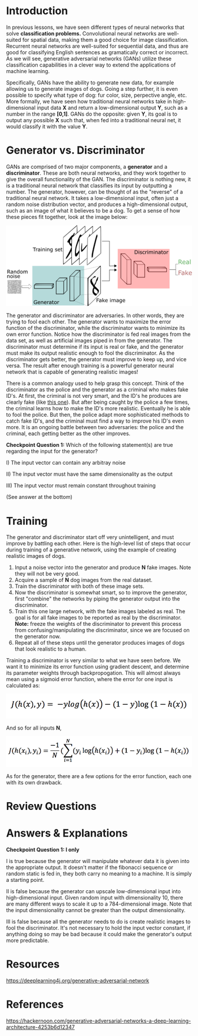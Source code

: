 # Introduction
In previous lessons, we have seen different types of neural networks that solve **classification problems.** Convolutional neural networks are well-suited for spatial data, making them a good choice for image classification. Recurrent neural networks are well-suited for sequential data, and thus are good for classifying English sentences as gramatically correct or incorrect. As we will see, generative adversarial networks (GANs) utilize these classification capabilities in a clever way to extend the applications of machine learning.


Specifically, GANs have the ability to generate new data, for example allowing us to generate images of dogs. Going a step further, it is even possible to specify what type of dog: fur color, size, perpective angle, etc. More formally, we have seen how traditional neural networks take in high-dimensional input data **X** and return a low-dimensional output **Y**, such as a number in the range **[0,1]**. GANs do the opposite: given **Y**, its goal is to output any possible **X** such that, when fed into a traditional neural net, it would classify it with the value **Y**. 


# Generator vs. Discriminator

GANs are comprised of two major components, a **generator** and a **discriminator**. These are both neural networks, and they work together to give the overall functionality of the GAN. The discriminator is nothing new, it is a traditional neural network that classifies its input by outputting a number. The generator, however, can be thought of as the "reverse" of a traditional neural network. It takes a low-dimensional input, often just a random noise distribution vector, and produces a high-dimensional output, such as an image of what it believes to be a dog. To get a sense of how these pieces fit together, look at the image below:

![missing diagram of generator/discriminator](https://github.com/bhahn16/caisplusplus.github.io/blob/master/images/GAN_diagram.png)

The generator and discriminator are adversaries. In other words, they are trying to fool each other. The generator wants to maximize the error function of the discriminator, while the discriminator wants to minimize its own error function. Notice how the discriminator is fed real images from the data set, as well as artificial images piped in from the generator. The discriminator must determine if its input is real or fake, and the generator must make its output realistic enough to fool the discriminator. As the discriminator gets better, the generator must improve to keep up, and vice versa. The result after enough training is a powerful generator neural network that is capable of generating realistic images!

There is a common analogy used to help grasp this concept. Think of the discriminator as the police and the generator as a criminal who makes fake ID's. At first, the criminal is not very smart, and the ID's he produces are clearly fake (like [this one](https://images-na.ssl-images-amazon.com/images/I/51kGMAUsTSL._SY300_QL70_.jpg)). But after being caught by the police a few times, the criminal learns how to make the ID's more realistic. Eventually he is able to fool the police. But then, the police adapt more sophisticated methods to catch fake ID's, and the criminal must find a way to improve his ID's even more. It is an ongoing battle between two adversaries: the police and the criminal, each getting better as the other improves.


**Checkpoint Question 1:** Which of the following statement(s) are true regarding the input for the generator?

I) The input vector can contain any arbitray noise

II) The input vector must have the same dimensionality as the output

III) The input vector must remain constant throughout training

(See answer at the bottom)


# Training

The generator and discriminator start off very unintelligent, and must improve by battling each other. Here is the high-level list of steps that occur during training of a generative network, using the example of creating realistic images of dogs.

1. Input a noise vector into the generator and produce **N** fake images. Note they will not be very good.
2. Acquire a sample of **N** dog images from the real dataset.
3. Train the discriminator with both of these image sets.
4. Now the discriminator is somewhat smart, so to improve the generator, first "combine" the networks by piping the generator output into the discriminator.
5. Train this one large network, with the fake images labeled as real. The goal is for all fake images to be reported as real by the discriminator. **Note:** freeze the weights of the discriminator to prevent this process from confusing/manipulating the discriminator, since we are focused on the generator now.
6. Repeat all of these steps until the generator produces images of dogs that look realistic to a human.


Training a discriminator is very similar to what we have seen before. We want it to minimize its error function using gradient descent, and determine its parameter weights through backpropogation. This will almost always mean using a sigmoid error function, where the error for one input is calculated as:

![missing image](https://github.com/bhahn16/caisplusplus.github.io/blob/master/images/GAN_errornosum.png)

And so for all inputs **N**, 

![missing image](https://github.com/bhahn16/caisplusplus.github.io/blob/master/images/GAN_errorsum.png)

As for the generator, there are a few options for the error function, each one with its own drawback.


# Review Questions


# Answers & Explanations

**Checkpoint Question 1: I only**

I is true because the generator will manipulate whatever data it is given into the appropriate output. It doesn't matter if the fibonacci sequence or random static is fed in, they both carry no meaning to a machine. It is simply a starting point.

II is false because the generator can upscale low-dimensional input into high-dimensional input. Given random input with dimensionality 10, there are many different ways to scale it up to a 784-dimensional image. Note that the input dimensionality cannot be greater than the output dimensionality.

III is false because all the generator needs to do is create realistic images to fool the discriminator. It's not necessary to hold the input vector constant, if anything doing so may be bad because it could make the generator's output more predictable.

# Resources
https://deeplearning4j.org/generative-adversarial-network


# References
https://hackernoon.com/generative-adversarial-networks-a-deep-learning-architecture-4253b6d12347
